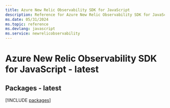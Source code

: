 ```yaml
---
title: Azure New Relic Observability SDK for JavaScript
description: Reference for Azure New Relic Observability SDK for JavaScript
ms.date: 05/31/2024
ms.topic: reference
ms.devlang: javascript
ms.service: newrelicobservability
---
```

# Azure New Relic Observability SDK for JavaScript - latest
## Packages - latest
[!INCLUDE [packages](new-relic-observability-index.md)]
